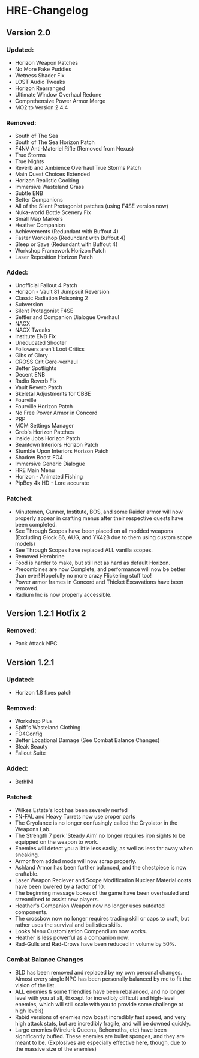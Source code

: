 # HRE-Changelog

## Version 2.0

### Updated:

- Horizon Weapon Patches
- No More Fake Puddles
- Wetness Shader Fix
- LOST Audio Tweaks
- Horizon Rearranged
- Ultimate Window Overhaul Redone
- Comprehensive Power Armor Merge
- MO2 to Version 2.4.4

### Removed:

- South of The Sea
- South of The Sea Horizon Patch
- F4NV Anti-Materiel Rifle (Removed from Nexus)
- True Storms
- True Nights
- Reverb and Ambience Overhaul True Storms Patch
- Main Quest Choices Extended
- Horizon Realistic Cooking
- Immersive Wasteland Grass
- Subtle ENB
- Better Companions
- All of the Silent Protagonist patches (using F4SE version now)
- Nuka-world Bottle Scenery Fix
- Small Map Markers
- Heather Companion
- Achievements (Redundant with Buffout 4)
- Faster Workshop (Redundant with Buffout 4)
- Sleep or Save (Redundant with Buffout 4)
- Workshop Framework Horizon Patch
- Laser Reposition Horizon Patch

### Added:

- Unofficial Fallout 4 Patch
- Horizon - Vault 81 Jumpsuit Reversion
- Classic Radiation Poisoning 2
- Subversion
- Silent Protagonist F4SE
- Settler and Companion Dialogue Overhaul
- NACX
- NACX Tweaks
- Institute ENB Fix
- Uneducated Shooter
- Followers aren't Loot Critics
- Gibs of Glory
- CROSS Crit Gore-verhaul
- Better Spotlights
- Decent ENB
- Radio Reverb Fix
- Vault Reverb Patch
- Skeletal Adjustments for CBBE
- Fourville
- Fourville Horizon Patch
- No Free Power Armor in Concord
- PRP
- MCM Settings Manager
- Greb's Horizon Patches
- Inside Jobs Horizon Patch
- Beantown Interiors Horizon Patch
- Stumble Upon Interiors Horizon Patch
- Shadow Boost FO4
- Immersive Generic Dialogue
- HRE Main Menu
- Horizon - Animated Fishing
- PipBoy 4k HD - Lore accurate

### Patched:

- Minutemen, Gunner, Institute, BOS, and some Raider armor will now properly appear in crafting menus after their respective quests have been completed.
- See Through Scopes have been placed on all modded weapons (Excluding Glock 86, AUG, and YK42B due to them using custom scope models)
- See Through Scopes have replaced ALL vanilla scopes.
- Removed Herobrine
- Food is harder to make, but still not as hard as default Horizon.
- Precombines are now Complete, and performance will now be better than ever! Hopefully no more crazy Flickering stuff too!
- Power armor frames in Concord and Thicket Excavations have been removed.
- Radium Inc is now properly accessible.

## Version 1.2.1 Hotfix 2

### Removed:

- Pack Attack NPC

## Version 1.2.1

### Updated:

- Horizon 1.8 fixes patch

### Removed:

- Workshop Plus
- Spiff's Wasteland Clothing
- FO4Config
- Better Locational Damage (See Combat Balance Changes)
- Bleak Beauty
- Fallout Suite

### Added:

- BethINI

### Patched:

- Wilkes Estate's loot has been severely nerfed
- FN-FAL and Heavy Turrets now use proper parts
- The Cryolance is no longer confusingly called the Cryolator in the Weapons Lab.
- The Strength 7 perk 'Steady Aim' no longer requires iron sights to be equipped on the weapon to work.
- Enemies will detect you a little less easily, as well as less far away when sneaking.
- Armor from added mods will now scrap properly.
- Ashland Armor has been further balanced, and the chestpiece is now craftable.
- Laser Weapon Reciever and Scope Modification Nuclear Material costs have been lowered by a factor of 10.
- The beginning message boxes of the game have been overhauled and streamlined to assist new players.
- Heather's Companion Weapon now no longer uses outdated components.
- The crossbow now no longer requires trading skill or caps to craft, but rather uses the survival and ballistics skills.
- Looks Menu Customization Compendium now works.
- Heather is less powerful as a companion now.
- Rad-Gulls and Rad-Crows have been reduced in volume by 50%.

### Combat Balance Changes

- BLD has been removed and replaced by my own personal changes. Almost every single NPC has been personally balanced by me to fit the vision of the list.
- ALL enemies & some friendlies have been rebalanced, and no longer level with you at all, (Except for incredibly difficult and high-level enemies, which will still scale with you to provide some challenge at high levels)
- Rabid versions of enemies now boast incredibly fast speed, and very high attack stats, but are incredibly fragile, and will be downed quickly.
- Large enemies (Mirelurk Queens, Behemoths, etc) have been significantly buffed. These enemies are bullet sponges, and they are meant to be. (Explosives are especially effective here, though, due to the massive size of the enemies)
